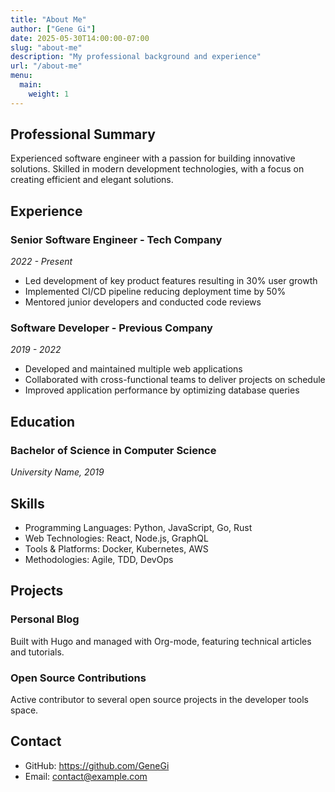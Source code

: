 ```yaml
---
title: "About Me"
author: ["Gene Gi"]
date: 2025-05-30T14:00:00-07:00
slug: "about-me"
description: "My professional background and experience"
url: "/about-me"
menu:
  main:
    weight: 1
---
```


## Professional Summary
Experienced software engineer with a passion for building innovative solutions. Skilled in modern development technologies, with a focus on creating efficient and elegant solutions.

## Experience
### Senior Software Engineer - Tech Company
*2022 - Present*

- Led development of key product features resulting in 30% user growth
- Implemented CI/CD pipeline reducing deployment time by 50%
- Mentored junior developers and conducted code reviews

### Software Developer - Previous Company
*2019 - 2022*

- Developed and maintained multiple web applications
- Collaborated with cross-functional teams to deliver projects on schedule
- Improved application performance by optimizing database queries

## Education
### Bachelor of Science in Computer Science
*University Name, 2019*

## Skills
- Programming Languages: Python, JavaScript, Go, Rust
- Web Technologies: React, Node.js, GraphQL
- Tools & Platforms: Docker, Kubernetes, AWS
- Methodologies: Agile, TDD, DevOps

## Projects
### Personal Blog
Built with Hugo and managed with Org-mode, featuring technical articles and tutorials.

### Open Source Contributions
Active contributor to several open source projects in the developer tools space.

## Contact
- GitHub: https://github.com/GeneGi
- Email: contact@example.com
